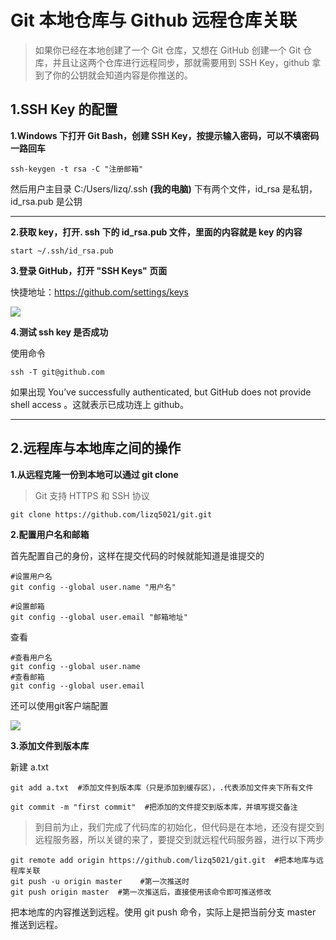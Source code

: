 

# Git 本地仓库与 Github 远程仓库关联

> 如果你已经在本地创建了一个 Git 仓库，又想在 GitHub 创建一个 Git 仓库，并且让这两个仓库进行远程同步，那就需要用到 SSH Key，github 拿到了你的公钥就会知道内容是你推送的。

## 1.SSH Key 的配置

**1.Windows 下打开 Git Bash，创建 SSH Key，按提示输入密码，可以不填密码一路回车**

~~~ nginx
ssh-keygen -t rsa -C "注册邮箱"
~~~

然后用户主目录 C:/Users/lizq/.ssh **(我的电脑)** 下有两个文件，id_rsa 是私钥，id_rsa.pub 是公钥

***

**2.获取 key，打开. ssh 下的 id_rsa.pub 文件，里面的内容就是 key 的内容**

~~~ nginx
start ~/.ssh/id_rsa.pub
~~~



**3.登录 GitHub，打开 "SSH Keys" 页面**

快捷地址：<https://github.com/settings/keys>

![](https://images2015.cnblogs.com/blog/446475/201512/446475-20151207095523105-1244401158.jpg)

**4.测试 ssh key 是否成功**

使用命令 

~~~ nginx
ssh -T git@github.com
~~~

如果出现 You’ve successfully authenticated, but GitHub does not provide shell access 。这就表示已成功连上 github。

***



## 2.远程库与本地库之间的操作

**1.从远程克隆一份到本地可以通过 git clone**

> Git 支持 HTTPS 和 SSH 协议

~~~nginx
git clone https://github.com/lizq5021/git.git
~~~

**2.配置用户名和邮箱**

首先配置自己的身份，这样在提交代码的时候就能知道是谁提交的

~~~nginx
#设置用户名
git config --global user.name "用户名"
~~~

~~~nginx
#设置邮箱
git config --global user.email "邮箱地址"
~~~

查看

~~~nginx
#查看用户名
git config --global user.name
#查看邮箱
git config --global user.email
~~~

还可以使用git客户端配置

![](https://s1.ax1x.com/2018/08/24/P7zXLV.png)



**3.添加文件到版本库**

新建 a.txt

~~~ nginx
git add a.txt  #添加文件到版本库（只是添加到缓存区），.代表添加文件夹下所有文件

git commit -m "first commit"  #把添加的文件提交到版本库，并填写提交备注

~~~

> 到目前为止，我们完成了代码库的初始化，但代码是在本地，还没有提交到远程服务器，所以关键的来了，要提交到就远程代码服务器，进行以下两步

~~~ nginx
git remote add origin https://github.com/lizq5021/git.git  #把本地库与远程库关联
git push -u origin master    #第一次推送时
git push origin master  #第一次推送后，直接使用该命令即可推送修改
~~~

把本地库的内容推送到远程。使用 git push 命令，实际上是把当前分支 master 推送到远程。
